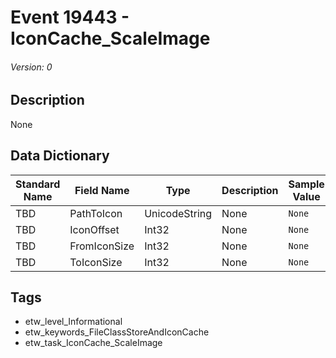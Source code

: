 # Event 19443 - IconCache_ScaleImage
###### Version: 0

## Description
None

## Data Dictionary
|Standard Name|Field Name|Type|Description|Sample Value|
|---|---|---|---|---|
|TBD|PathToIcon|UnicodeString|None|`None`|
|TBD|IconOffset|Int32|None|`None`|
|TBD|FromIconSize|Int32|None|`None`|
|TBD|ToIconSize|Int32|None|`None`|

## Tags
* etw_level_Informational
* etw_keywords_FileClassStoreAndIconCache
* etw_task_IconCache_ScaleImage